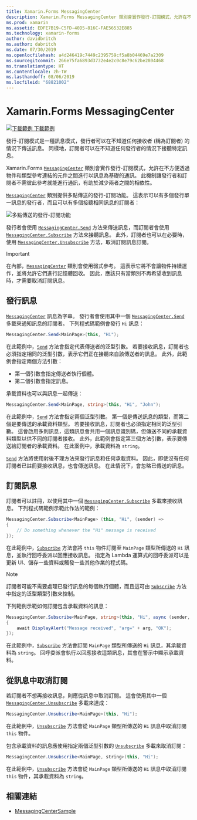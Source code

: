 ```yaml
---
title: Xamarin.Forms MessagingCenter
description: Xamarin.Forms MessagingCenter 類別會實作發行-訂閱模式，允許在不方便透過物件和類型參考連結的元件之間進行以訊息為基礎的通訊。
ms.prod: xamarin
ms.assetid: EDFE7B19-C5FD-40D5-816C-FAE56532E885
ms.technology: xamarin-forms
author: davidbritch
ms.author: dabritch
ms.date: 07/30/2019
ms.openlocfilehash: a4d246419c7449c2395759cf5a8b04469e7a2309
ms.sourcegitcommit: 266e75fa6893d3732e4e2c0c8e79c62be2804468
ms.translationtype: HT
ms.contentlocale: zh-TW
ms.lasthandoff: 08/06/2019
ms.locfileid: "68821002"
---
```

# <a name="xamarinforms-messagingcenter"></a>Xamarin.Forms MessagingCenter

[![下載範例](~/media/shared/download.png) 下載範例](https://docs.microsoft.com/samples/xamarin/xamarin-forms-samples/usingmessagingcenter)

發行-訂閱模式是一種訊息模式，發行者可以在不知道任何接收者 (稱為訂閱者) 的情況下傳送訊息。 同樣地，訂閱者可以在不知道任何發行者的情況下接聽特定訊息。

Xamarin.Forms [`MessagingCenter`](xref:Xamarin.Forms.MessagingCenter) 類別會實作發行-訂閱模式，允許在不方便透過物件和類型參考連結的元件之間進行以訊息為基礎的通訊。 此機制讓發行者和訂閱者不需彼此參考就能進行通訊，有助於減少兩者之間的相依性。

[`MessagingCenter`](xref:Xamarin.Forms.MessagingCenter) 類別提供多點傳送的發行-訂閱功能。 這表示可以有多個發行單一訊息的發行者，而且可以有多個接聽相同訊息的訂閱者：

![](messaging-center-images/messaging-center.png "多點傳送的發行-訂閱功能")

發行者會使用 [`MessagingCenter.Send`](xref:Xamarin.Forms.MessagingCenter.Send*) 方法來傳送訊息，而訂閱者會使用 [`MessagingCenter.Subscribe`](xref:Xamarin.Forms.MessagingCenter.Subscribe*) 方法來接聽訊息。 此外，訂閱者也可以在必要時，使用 [`MessagingCenter.Unsubscribe`](xref:Xamarin.Forms.MessagingCenter.Unsubscribe*) 方法，取消訂閱訊息訂閱。

> [!IMPORTANT]
> 在內部，[`MessagingCenter`](xref:Xamarin.Forms.MessagingCenter) 類別會使用弱式參考。 這表示它將不會讓物件持續運作，並將允許它們進行記憶體回收。 因此，應該只有當類別不再希望收到訊息時，才需要取消訂閱訊息。

## <a name="publish-a-message"></a>發行訊息

[`MessagingCenter`](xref:Xamarin.Forms.MessagingCenter) 訊息為字串。 發行者會使用其中一個 [`MessagingCenter.Send`](xref:Xamarin.Forms.MessagingCenter.Send*) 多載來通知訊息的訂閱者。 下列程式碼範例會發行 `Hi` 訊息：

```csharp
MessagingCenter.Send<MainPage>(this, "Hi");
```

在此範例中，[`Send`](xref:Xamarin.Forms.MessagingCenter.Send*) 方法會指定代表傳送者的泛型引數。 若要接收訊息，訂閱者也必須指定相同的泛型引數，表示它們正在接聽來自該傳送者的訊息。 此外，此範例會指定兩個方法引數：

- 第一個引數會指定傳送者執行個體。
- 第二個引數會指定訊息。

承載資料也可以與訊息一起傳送：

```csharp
MessagingCenter.Send<MainPage, string>(this, "Hi", "John");
```

在此範例中，[`Send`](xref:Xamarin.Forms.MessagingCenter.Send*) 方法會指定兩個泛型引數。 第一個是傳送訊息的類型，而第二個是要傳送的承載資料類型。 若要接收訊息，訂閱者也必須指定相同的泛型引數。 這會啟用多則訊息，這類訊息會共用一個訊息識別碼，但傳送不同的承載資料類型以供不同的訂閱者接收。 此外，此範例會指定第三個方法引數，表示要傳送給訂閱者的承載資料。 在此案例中，承載資料為 `string`。

[`Send`](xref:Xamarin.Forms.MessagingCenter.Send*) 方法將使用射後不理方法來發行訊息和任何承載資料。 因此，即使沒有任何訂閱者已註冊要接收訊息，也會傳送訊息。 在此情況下，會忽略已傳送的訊息。

## <a name="subscribe-to-a-message"></a>訂閱訊息

訂閱者可以註冊，以使用其中一個 [`MessagingCenter.Subscribe`](xref:Xamarin.Forms.MessagingCenter.Subscribe*) 多載來接收訊息。 下列程式碼範例示範此作法的範例：

```csharp
MessagingCenter.Subscribe<MainPage> (this, "Hi", (sender) =>
{
    // Do something whenever the "Hi" message is received
});
```

在此範例中，[`Subscribe`](xref:Xamarin.Forms.MessagingCenter.Subscribe*) 方法會將 `this` 物件訂閱至 `MainPage` 類型所傳送的 `Hi` 訊息，並執行回呼委派以回應接收訊息。 指定為 Lambda 運算式的回呼委派可以是更新 UI、儲存一些資料或觸發一些其他作業的程式碼。

> [!NOTE]
> 訂閱者可能不需要處理已發行訊息的每個執行個體，而且這可由 [`Subscribe`](xref:Xamarin.Forms.MessagingCenter.Subscribe*) 方法中指定的泛型類型引數來控制。

下列範例示範如何訂閱包含承載資料的訊息：

```csharp
MessagingCenter.Subscribe<MainPage, string>(this, "Hi", async (sender, arg) =>
{
    await DisplayAlert("Message received", "arg=" + arg, "OK");
});
```

在此範例中，[`Subscribe`](xref:Xamarin.Forms.MessagingCenter.Subscribe*) 方法會訂閱 `MainPage` 類型所傳送的 `Hi` 訊息，其承載資料為 `string`。 回呼委派會執行以回應接收這類訊息，其會在警示中顯示承載資料。

## <a name="unsubscribe-from-a-message"></a>從訊息中取消訂閱

若訂閱者不想再接收訊息，則應從訊息中取消訂閱。 這會使用其中一個 [`MessagingCenter.Unsubscribe`](xref:Xamarin.Forms.MessagingCenter.Unsubscribe*) 多載來達成：

```csharp
MessagingCenter.Unsubscribe<MainPage>(this, "Hi");
```

在此範例中，[`Unsubscribe`](xref:Xamarin.Forms.MessagingCenter.Unsubscribe*) 方法會從 `MainPage` 類型所傳送的 `Hi` 訊息中取消訂閱 `this` 物件。

包含承載資料的訊息應使用指定兩個泛型引數的 [`Unsubscribe`](xref:Xamarin.Forms.MessagingCenter.Unsubscribe*) 多載來取消訂閱：

```csharp
MessagingCenter.Unsubscribe<MainPage, string>(this, "Hi");
```

在此範例中，[`Unsubscribe`](xref:Xamarin.Forms.MessagingCenter.Unsubscribe*) 方法會從 `MainPage` 類型所傳送的 `Hi` 訊息中取消訂閱 `this` 物件，其承載資料為 `string`。

## <a name="related-links"></a>相關連結

- [MessagingCenterSample](https://docs.microsoft.com/samples/xamarin/xamarin-forms-samples/usingmessagingcenter)
